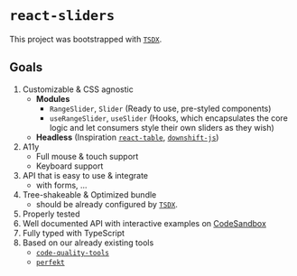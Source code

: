 # `react-sliders`

This project was bootstrapped with [`TSDX`](https://github.com/formik/tsdx).

## Goals

1. Customizable & CSS agnostic
   - **Modules**
     - `RangeSlider`, `Slider` (Ready to use, pre-styled components)
     - `useRangeSlider`, `useSlider` (Hooks, which encapsulates the core logic and let consumers style their own sliders as they wish)
   - **Headless** (Inspiration [`react-table`](https://github.com/tannerlinsley/react-table), [`downshift-js`](https://github.com/downshift-js/downshift))
2. A11y
   - Full mouse & touch support
   - Keyboard support
3. API that is easy to use & integrate
   - with forms, ...
4. Tree-shakeable & Optimized bundle
   - should be already configured by [`TSDX`](https://github.com/formik/tsdx).
5. Properly tested
6. Well documented API with interactive examples on [CodeSandbox](https://codesandbox.io/)
7. Fully typed with TypeScript
8. Based on our already existing tools
   - [`code-quality-tools`](https://github.com/strvcom/code-quality-tools)
   - [`perfekt`](https://github.com/lekterable/perfekt)
